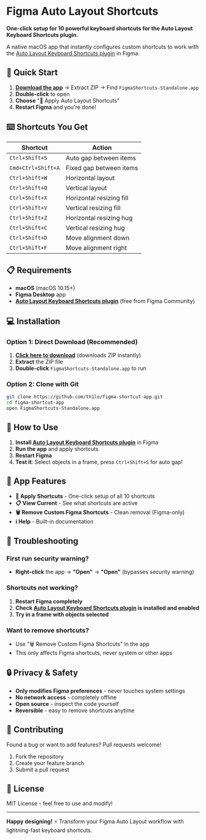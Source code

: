 # Figma Auto Layout Shortcuts

**One-click setup for 10 powerful keyboard shortcuts for the Auto Layout Keyboard Shortcuts plugin.**

A native macOS app that instantly configures custom shortcuts to work with the [Auto Layout Keyboard Shortcuts plugin](https://www.figma.com/community/plugin/1376980982056310434/auto-layout-keyboard-shortcuts) in Figma.

## 🚀 Quick Start

1. **[Download the app](https://github.com/th1lo/figma-shortcut-app/archive/refs/heads/master.zip)** → Extract ZIP → Find `FigmaShortcuts-Standalone.app`
2. **Double-click** to open
3. **Choose** "🚀 Apply Auto Layout Shortcuts"
4. **Restart Figma** and you're done!

## ⌨️ Shortcuts You Get

| Shortcut | Action |
|----------|--------|
| `Ctrl+Shift+S` | Auto gap between items |
| `Cmd+Ctrl+Shift+A` | Fixed gap between items |
| `Ctrl+Shift+W` | Horizontal layout |
| `Ctrl+Shift+Q` | Vertical layout |
| `Ctrl+Shift+X` | Horizontal resizing fill |
| `Ctrl+Shift+V` | Vertical resizing fill |
| `Ctrl+Shift+Z` | Horizontal resizing hug |
| `Ctrl+Shift+C` | Vertical resizing hug |
| `Ctrl+Shift+D` | Move alignment down |
| `Ctrl+Shift+F` | Move alignment right |

## 📋 Requirements

- **macOS** (macOS 10.15+)
- **Figma Desktop** app
- **[Auto Layout Keyboard Shortcuts plugin](https://www.figma.com/community/plugin/1376980982056310434/auto-layout-keyboard-shortcuts)** (free from Figma Community)

## 💻 Installation

### Option 1: Direct Download (Recommended)

1. **[Click here to download](https://github.com/th1lo/figma-shortcut-app/archive/refs/heads/master.zip)** (downloads ZIP instantly)
2. **Extract** the ZIP file
3. **Double-click** `FigmaShortcuts-Standalone.app` to run

### Option 2: Clone with Git

```bash
git clone https://github.com/th1lo/figma-shortcut-app.git
cd figma-shortcut-app
open FigmaShortcuts-Standalone.app
```

## 🎯 How to Use

1. **Install [Auto Layout Keyboard Shortcuts plugin](https://www.figma.com/community/plugin/1376980982056310434/auto-layout-keyboard-shortcuts)** in Figma
2. **Run the app** and apply shortcuts
3. **Restart Figma**
4. **Test it**: Select objects in a frame, press `Ctrl+Shift+S` for auto gap!

## 🔧 App Features

- **🚀 Apply Shortcuts** - One-click setup of all 10 shortcuts
- **📋 View Current** - See what shortcuts are active
- **🗑️ Remove Custom Figma Shortcuts** - Clean removal (Figma-only)
- **ℹ️ Help** - Built-in documentation

## 🛟 Troubleshooting

### First run security warning?

- **Right-click** the app → **"Open"** → **"Open"** (bypasses security warning)

### Shortcuts not working?

1. **Restart Figma completely**
2. **Check [Auto Layout Keyboard Shortcuts plugin](https://www.figma.com/community/plugin/1376980982056310434/auto-layout-keyboard-shortcuts) is installed and enabled**
3. **Try in a frame with objects selected**

### Want to remove shortcuts?

- Use "🗑️ Remove Custom Figma Shortcuts" in the app
- This only affects Figma shortcuts, never system or other apps

## 🔒 Privacy & Safety

- **Only modifies Figma preferences** - never touches system settings
- **No network access** - completely offline
- **Open source** - inspect the code yourself
- **Reversible** - easy to remove shortcuts anytime

## 🤝 Contributing

Found a bug or want to add features? Pull requests welcome!

1. Fork the repository
2. Create your feature branch
3. Submit a pull request

## 📄 License

MIT License - feel free to use and modify!

---

**Happy designing!** ⚡ Transform your Figma Auto Layout workflow with lightning-fast keyboard shortcuts.

